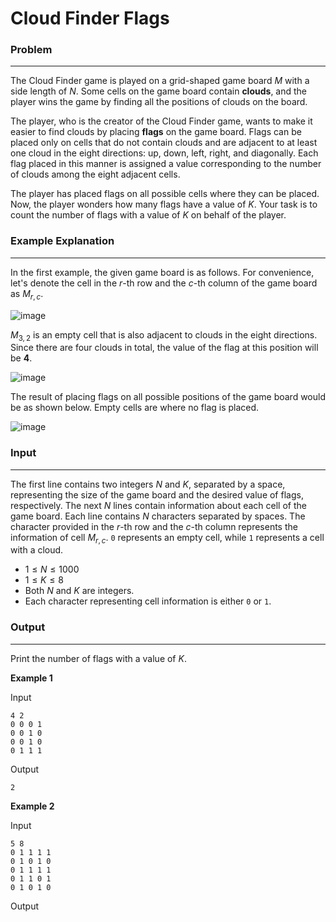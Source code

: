 # Cloud Finder Flags

### Problem

---

The Cloud Finder game is played on a grid-shaped game board $M$ with a side length of $N$. Some cells on the game board contain **clouds**, and the player wins the game by finding all the positions of clouds on the board.

The player, who is the creator of the Cloud Finder game, wants to make it easier to find clouds by placing **flags** on the game board. Flags can be placed only on cells that do not contain clouds and are adjacent to at least one cloud in the eight directions: up, down, left, right, and diagonally. Each flag placed in this manner is assigned a value corresponding to the number of clouds among the eight adjacent cells.

The player has placed flags on all possible cells where they can be placed. Now, the player wonders how many flags have a value of $K$. Your task is to count the number of flags with a value of $K$ on behalf of the player.

### Example Explanation

---

In the first example, the given game board is as follows. For convenience, let's denote the cell in the $r$-th row and the $c$-th column of the game board as $M_{r,c}$.

![image](https://github.com/eunjian/goormchallenge/assets/46674129/5d74a887-d26f-4ed0-a505-f690775b9a81)

$M_{3,2}$ is an empty cell that is also adjacent to clouds in the eight directions. Since there are four clouds in total, the value of the flag at this position will be **4**.

![image](https://github.com/eunjian/goormchallenge/assets/46674129/ab9a32db-73e8-42ad-b602-a142bcd1bda2)

The result of placing flags on all possible positions of the game board would be as shown below. Empty cells are where no flag is placed.

![image](https://github.com/eunjian/goormchallenge/assets/46674129/fbe8898f-56f3-433b-8340-b217a68aca94)

### Input

---

The first line contains two integers $N$ and $K$, separated by a space, representing the size of the game board and the desired value of flags, respectively. The next $N$ lines contain information about each cell of the game board. Each line contains $N$ characters separated by spaces. The character provided in the $r$-th row and the $c$-th column represents the information of cell $M_{r,c}$. `0` represents an empty cell, while `1` represents a cell with a cloud.

- $1 \leq N \leq 1000$
- $1 \leq K \leq 8$
- Both $N$ and $K$ are integers.
- Each character representing cell information is either `0` or `1`.

### Output

---

Print the number of flags with a value of $K$.

**Example 1**

Input

```
4 2
0 0 0 1
0 0 1 0
0 0 1 0
0 1 1 1

```

Output

```
2

```

**Example 2**

Input

```
5 8
0 1 1 1 1
0 1 0 1 0
0 1 1 1 1
0 1 1 0 1
0 1 0 1 0

```

Output
